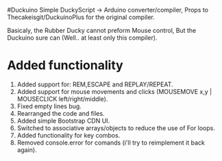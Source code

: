 #Duckuino
Simple DuckyScript -> Arduino converter/compiler, Props to Thecakeisgit/DuckuinoPlus for the original compiler.

Basicaly, the Rubber Ducky cannot preform Mouse control, But the Duckuino sure can (Well.. at least only this compiler).


# Added functionality
1. Added support for: REM,ESCAPE and REPLAY/REPEAT.
2. Added support for mouse movements and clicks (MOUSEMOVE x,y | MOUSECLICK left/right/middle).
3. Fixed empty lines bug.
4. Rearranged the code and files.
5. Added simple Bootstrap CDN UI.
6. Switched to associative arrays/objects to reduce the use of For loops.
7. Added functionality for key combos.
8. Removed console.error for comands (i'll try to reimplement it back again).
